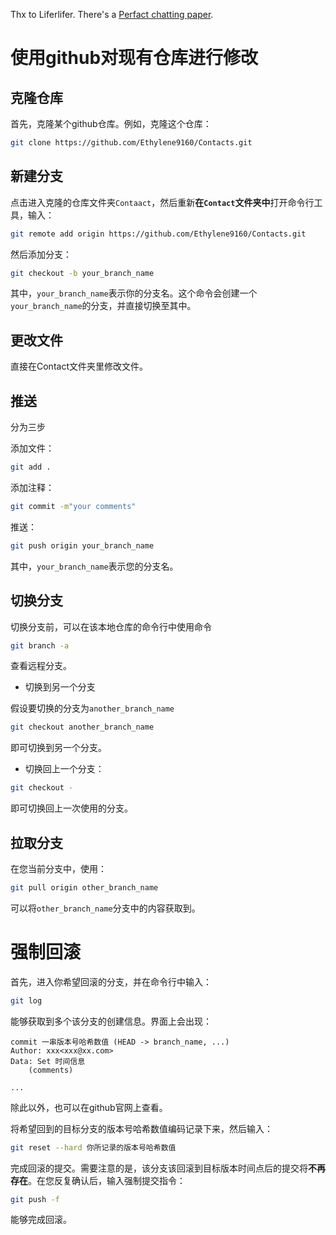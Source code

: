 Thx to Liferlifer. There's a [Perfact chatting paper](https://github.com/LiferLifer/TransferChan).

# 使用github对现有仓库进行修改

## 克隆仓库

首先，克隆某个github仓库。例如，克隆这个仓库：

```bash
git clone https://github.com/Ethylene9160/Contacts.git
```

## 新建分支

点击进入克隆的仓库文件夹`Contaact`，然后重新**在`Contact`文件夹中**打开命令行工具，输入：

```bash
git remote add origin https://github.com/Ethylene9160/Contacts.git
```

然后添加分支：

```bash
git checkout -b your_branch_name
```

其中，`your_branch_name`表示你的分支名。这个命令会创建一个`your_branch_name`的分支，并直接切换至其中。

## 更改文件

直接在Contact文件夹里修改文件。

## 推送

分为三步

添加文件：

```bash
git add .
```

添加注释：

```bash
git commit -m"your comments"
```

推送：

```bash
git push origin your_branch_name
```

其中，`your_branch_name`表示您的分支名。

## 切换分支

切换分支前，可以在该本地仓库的命令行中使用命令

```bash
git branch -a
```

查看远程分支。

* 切换到另一个分支

假设要切换的分支为`another_branch_name`

```bash
git checkout another_branch_name
```

即可切换到另一个分支。

* 切换回上一个分支：

```bash
git checkout -
```

即可切换回上一次使用的分支。

## 拉取分支

在您当前分支中，使用：

```bash
git pull origin other_branch_name
```

可以将`other_branch_name`分支中的内容获取到。

# 强制回滚

首先，进入你希望回滚的分支，并在命令行中输入：

```bash
git log
```

能够获取到多个该分支的创建信息。界面上会出现：

```
commit 一串版本号哈希数值 (HEAD -> branch_name, ...)
Author: xxx<xxx@xx.com>
Data: Set 时间信息
	(comments)
	
...
```

除此以外，也可以在github官网上查看。

将希望回到的目标分支的版本号哈希数值编码记录下来，然后输入：

```bash
git reset --hard 你所记录的版本号哈希数值
```

完成回滚的提交。需要注意的是，该分支该回滚到目标版本时间点后的提交将**不再存在**。在您反复确认后，输入强制提交指令：

```bash
git push -f
```

能够完成回滚。
